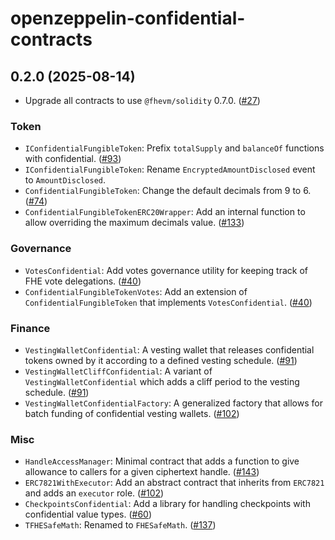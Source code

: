 # openzeppelin-confidential-contracts


## 0.2.0 (2025-08-14)

- Upgrade all contracts to use `@fhevm/solidity` 0.7.0. ([#27](https://github.com/OpenZeppelin/openzeppelin-confidential-contracts/pull/27))

### Token
- `IConfidentialFungibleToken`: Prefix `totalSupply` and `balanceOf` functions with confidential. ([#93](https://github.com/OpenZeppelin/openzeppelin-confidential-contracts/pull/93))
- `IConfidentialFungibleToken`: Rename `EncryptedAmountDisclosed` event to `AmountDisclosed`.
- `ConfidentialFungibleToken`: Change the default decimals from 9 to 6. ([#74](https://github.com/OpenZeppelin/openzeppelin-confidential-contracts/pull/74))
- `ConfidentialFungibleTokenERC20Wrapper`: Add an internal function to allow overriding the maximum decimals value. ([#133](https://github.com/OpenZeppelin/openzeppelin-confidential-contracts/pull/133))

### Governance
- `VotesConfidential`: Add votes governance utility for keeping track of FHE vote delegations. ([#40](https://github.com/OpenZeppelin/openzeppelin-confidential-contracts/pull/40))
- `ConfidentialFungibleTokenVotes`: Add an extension of `ConfidentialFungibleToken` that implements `VotesConfidential`. ([#40](https://github.com/OpenZeppelin/openzeppelin-confidential-contracts/pull/40))

### Finance
- `VestingWalletConfidential`: A vesting wallet that releases confidential tokens owned by it according to a defined vesting schedule. ([#91](https://github.com/OpenZeppelin/openzeppelin-confidential-contracts/pull/91))
- `VestingWalletCliffConfidential`: A variant of `VestingWalletConfidential` which adds a cliff period to the vesting schedule. ([#91](https://github.com/OpenZeppelin/openzeppelin-confidential-contracts/pull/91))
- `VestingWalletConfidentialFactory`: A generalized factory that allows for batch funding of confidential vesting wallets. ([#102](https://github.com/OpenZeppelin/openzeppelin-confidential-contracts/pull/102))

### Misc
- `HandleAccessManager`: Minimal contract that adds a function to give allowance to callers for a given ciphertext handle. ([#143](https://github.com/OpenZeppelin/openzeppelin-confidential-contracts/pull/143))
- `ERC7821WithExecutor`: Add an abstract contract that inherits from `ERC7821` and adds an `executor` role. ([#102](https://github.com/OpenZeppelin/openzeppelin-confidential-contracts/pull/102))
- `CheckpointsConfidential`: Add a library for handling checkpoints with confidential value types. ([#60](https://github.com/OpenZeppelin/openzeppelin-confidential-contracts/pull/60))
- `TFHESafeMath`: Renamed to `FHESafeMath`. ([#137](https://github.com/OpenZeppelin/openzeppelin-confidential-contracts/pull/137))
